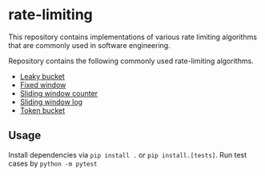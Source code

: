 # rate-limiting
This repository contains implementations of various rate limiting 
algorithms that are commonly used in software engineering.

Repository contains the following commonly used rate-limiting algorithms.
- [Leaky bucket](https://github.com/krispingal/rate-limiting/blob/main/src/rate_limiting/leaky_bucket.py)
- [Fixed window](https://github.com/krispingal/rate-limiting/blob/main/src/rate_limiting/fixed_window.py)
- [Sliding window counter](https://github.com/krispingal/rate-limiting/blob/main/src/rate_limiting/sliding_window_counter.py)
- [Sliding window log](https://github.com/krispingal/rate-limiting/blob/main/src/rate_limiting/sliding_window_log.py)
- [Token bucket](https://github.com/krispingal/rate-limiting/blob/main/src/rate_limiting/token_bucket.py)


## Usage
Install dependencies via `pip install .` or `pip install.[tests]`.
Run test cases by `python -m pytest`